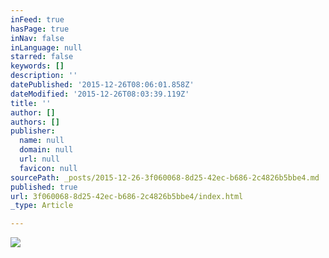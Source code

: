 ```yaml
---
inFeed: true
hasPage: true
inNav: false
inLanguage: null
starred: false
keywords: []
description: ''
datePublished: '2015-12-26T08:06:01.858Z'
dateModified: '2015-12-26T08:03:39.119Z'
title: ''
author: []
authors: []
publisher:
  name: null
  domain: null
  url: null
  favicon: null
sourcePath: _posts/2015-12-26-3f060068-8d25-42ec-b686-2c4826b5bbe4.md
published: true
url: 3f060068-8d25-42ec-b686-2c4826b5bbe4/index.html
_type: Article

---
```

![](https://the-grid-user-content.s3-us-west-2.amazonaws.com/f7638d53-a05c-4d9a-ab4c-d97dd73e829c.jpg)